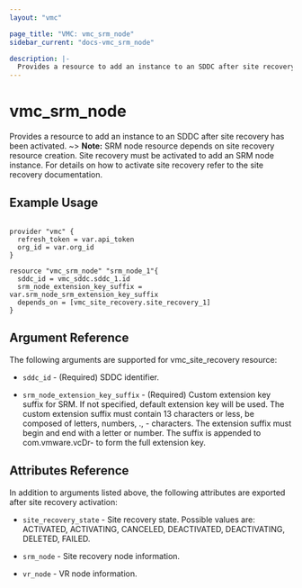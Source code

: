 ```yaml
---
layout: "vmc"

page_title: "VMC: vmc_srm_node"
sidebar_current: "docs-vmc_srm_node"

description: |-
  Provides a resource to add an instance to an SDDC after site recovery has been activated.
---
```


# vmc_srm_node

 Provides a resource to add an instance to an SDDC after site recovery has been activated.
~> **Note:** SRM node resource depends on site recovery resource creation. Site recovery must be activated to add an SRM node instance. For details on how to activate site recovery refer to the site recovery documentation.

## Example Usage

```hcl

provider "vmc" {
  refresh_token = var.api_token
  org_id = var.org_id
}

resource "vmc_srm_node" "srm_node_1"{
  sddc_id = vmc_sddc.sddc_1.id
  srm_node_extension_key_suffix = var.srm_node_srm_extension_key_suffix
  depends_on = [vmc_site_recovery.site_recovery_1]
}

```

## Argument Reference

The following arguments are supported for vmc_site_recovery resource:

* `sddc_id` - (Required) SDDC identifier.

* `srm_node_extension_key_suffix` - (Required) Custom extension key suffix for SRM. If not specified, default extension key will be used. 
The custom extension suffix must contain 13 characters or less, be composed of letters, numbers, ., - characters. The extension suffix must begin and end with a letter or number. The suffix is appended to com.vmware.vcDr- to form the full extension key.

## Attributes Reference

In addition to arguments listed above, the following attributes are exported after site recovery activation:

* `site_recovery_state` - Site recovery state. Possible values are: ACTIVATED, ACTIVATING, CANCELED, DEACTIVATED, DEACTIVATING, DELETED, FAILED.

* `srm_node` - Site recovery node information.

* `vr_node` - VR node information.
